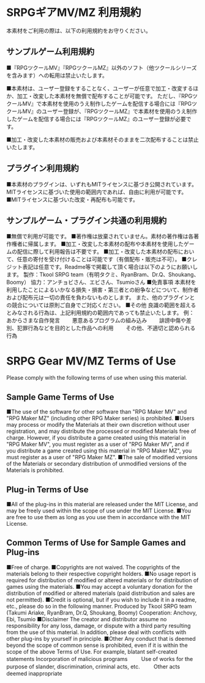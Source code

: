 # SRPGギアMV/MZ 利用規約

本素材をご利用の際は、以下の利用規約をお守りください。

## サンプルゲーム利用規約

■『RPGツクールMV』『RPGツクールMZ』以外のソフト（他ツクールシリーズを含みます）への転用は禁止いたします。

■本素材は、ユーザー登録をすることなく、ユーザーが任意で加工・改変するほか、加工・改変した本素材を無償で配布することが可能です。
ただし、『RPGツクールMV』で本素材を使用のうえ制作したゲームを配信する場合には『RPGツクールMV』のユーザー登録が、『RPGツクールMZ』で本素材を使用のうえ制作したゲームを配信する場合には『RPGツクールMZ』のユーザー登録が必要です。

■加工・改変した本素材の販売および本素材そのままを二次配布することは禁止いたします。


## プラグイン利用規約
■本素材のプラグインは、いずれもMITライセンスに基づき公開されています。MITライセンスに基づいた使用の範囲内であれば、自由に利用が可能です。
■MITライセンスに基づいた改変・再配布も可能です。

## サンプルゲーム・プラグイン共通の利用規約
■無償で利用が可能です。
■著作権は放棄されていません。素材の著作権は各著作権者に帰属します。
■加工・改変した本素材の配布や本素材を使用したゲームの配信に際して利用報告は不要です。
■加工・改変した本素材の配布において、任意の寄付を受け付けることは可能です（有償配布・販売は不可）。
■クレジット表記は任意です。Readme等で掲載して頂く場合は以下のようにお願いします。
 製作：Tkool SRPG team（有明タクミ、RyanBram、Dr.Q、Shoukang、Boomy）
 協力：アンチョビさん、エビさん、Tsumioさん
■免責事項
本素材を利用したことによるいかなる損失・損害・第三者との紛争などについて、制作者および配布元は一切の責任を負わないものとします。
また、他のプラグインとの競合については原則ご自身でご対応ください。
■その他
良識の範囲を超えるとみなされる行為は、上記利用規約の範囲内であっても禁止いたします。
例：あからさまな自作発言
　　悪意あるプログラムの組み込み
　　誹謗中傷や差別、犯罪行為などを目的とした作品への利用
　　その他、不適切と認められる行為


# SRPG Gear MV/MZ Terms of Use
Please comply with the following terms of use when using this material.

## Sample Game Terms of Use
■The use of the software for other software than "RPG Maker MV" and "RPG Maker MZ" (including other RPG Maker series) is prohibited.
■Users may process or modify the Materials at their own discretion without user registration, and may distribute the processed or modified Materials free of charge.
However, if you distribute a game created using this material in "RPG Maker MV", you must register as a user of "RPG Maker MV", and if you distribute a game created using this material in "RPG Maker MZ", you must register as a user of "RPG Maker MZ".
■The sale of modified versions of the Materials or secondary distribution of unmodified versions of the Materials is prohibited.

## Plug-in Terms of Use
■All of the plug-ins in this material are released under the MIT License, and may be freely used within the scope of use under the MIT License.
■You are free to use them as long as you use them in accordance with the MIT License.

## Common Terms of Use for Sample Games and Plug-ins
■Free of charge.
■Copyrights are not waived. The copyrights of the materials belong to their respective copyright holders.
■No usage report is required for distribution of modified or altered materials or for distribution of games using the materials.
■You may accept a voluntary donation for the distribution of modified or altered materials (paid distribution and sales are not permitted).
■Credit is optional, but if you wish to include it in a readme, etc., please do so in the following manner.
 Produced by Tkool SRPG team (Takumi Ariake, RyanBram, Dr.Q, Shoukang, Boomy)
 Cooperation: Anchovy, Ebi, Tsumio
■Disclaimer
The creator and distributor assume no responsibility for any loss, damage, or dispute with a third party resulting from the use of this material.
In addition, please deal with conflicts with other plug-ins by yourself in principle.
■Other
Any conduct that is deemed beyond the scope of common sense is prohibited, even if it is within the scope of the above Terms of Use.
For example, blatant self-created statements
Incorporation of malicious programs
　　        Use of works for the purpose of slander, discrimination, criminal acts, etc.
　　        Other acts deemed inappropriate
